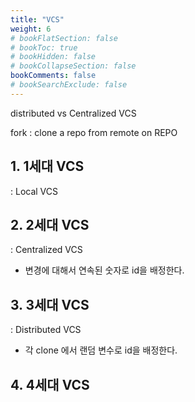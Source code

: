 ```yaml
---
title: "VCS"
weight: 6
# bookFlatSection: false
# bookToc: true
# bookHidden: false
# bookCollapseSection: false
bookComments: false
# bookSearchExclude: false
---
```


distributed vs Centralized VCS

fork : clone a repo from remote on REPO

## 1. 1세대 VCS
: Local VCS

## 2. 2세대 VCS
: Centralized VCS

- 변경에 대해서 연속된 숫자로 id을 배정한다. 

## 3. 3세대 VCS
: Distributed VCS

- 각 clone 에서 랜덤 변수로 id을 배정한다. 

## 4. 4세대 VCS